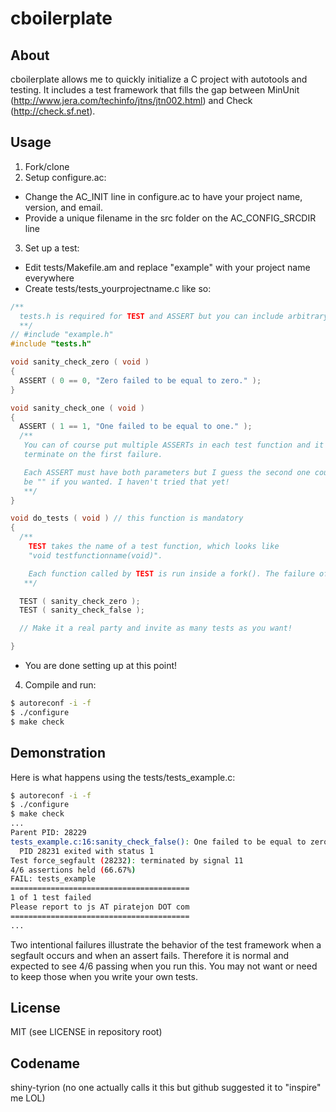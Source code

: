 cboilerplate
============

About
-----
cboilerplate allows me to quickly initialize a C project with autotools and testing. It includes a test framework that fills the gap between MinUnit (http://www.jera.com/techinfo/jtns/jtn002.html) and Check (http://check.sf.net).

Usage
-----
1. Fork/clone
2. Setup configure.ac:
  * Change the AC_INIT line in configure.ac to have your project name, version, and email.
  * Provide a unique filename in the src folder on the AC_CONFIG_SRCDIR line
3. Set up a test:
  * Edit tests/Makefile.am and replace "example" with your project name everywhere
  * Create tests/tests_yourprojectname.c like so:

```C
/** 
  tests.h is required for TEST and ASSERT but you can include arbitrary headers too. You can include stdlib.h or whatever you want. I haven't tried using stdin and stdout though; it might mess with the pipes or something so for now I'm calling it "unsupported".
  **/
// #include "example.h"
#include "tests.h"

void sanity_check_zero ( void )
{
  ASSERT ( 0 == 0, "Zero failed to be equal to zero." );
}

void sanity_check_one ( void )
{
  ASSERT ( 1 == 1, "One failed to be equal to one." );
  /**
   You can of course put multiple ASSERTs in each test function and it will
   terminate on the first failure.

   Each ASSERT must have both parameters but I guess the second one could
   be "" if you wanted. I haven't tried that yet!
   **/
}

void do_tests ( void ) // this function is mandatory
{
  /**
    TEST takes the name of a test function, which looks like
    "void testfunctionname(void)".

    Each function called by TEST is run inside a fork(). The failure of one does not prevent another from running (unless you just blow everything compeletely up and the machine grinds to a halt!)
   **/

  TEST ( sanity_check_zero );
  TEST ( sanity_check_false );

  // Make it a real party and invite as many tests as you want!

}
```

  * You are done setting up at this point!

4. Compile and run:

```bash
$ autoreconf -i -f
$ ./configure
$ make check
```

Demonstration
-------------
Here is what happens using the tests/tests_example.c:
```bash
$ autoreconf -i -f
$ ./configure
$ make check
...
Parent PID: 28229
tests_example.c:16:sanity_check_false(): One failed to be equal to zero.
  PID 28231 exited with status 1
Test force_segfault (28232): terminated by signal 11
4/6 assertions held (66.67%)
FAIL: tests_example
========================================
1 of 1 test failed
Please report to js AT piratejon DOT com
========================================
... 
```

Two intentional failures illustrate the behavior of the test framework when a segfault occurs and when an assert fails. Therefore it is normal and expected to see 4/6 passing when you run this. You may not want or need to keep those when you write your own tests.

License
-------
MIT (see LICENSE in repository root)

Codename
--------
shiny-tyrion (no one actually calls it this but github suggested it to "inspire" me LOL)

